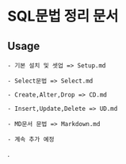 # SQL문법 정리 문서

## Usage

```
- 기본 설치 및 셋업 => Setup.md

- Select문법 => Select.md

- Create,Alter,Drop => CD.md

- Insert,Update,Delete => UD.md

- MD문서 문법 => Markdown.md

- 계속 추가 예정
```

.
